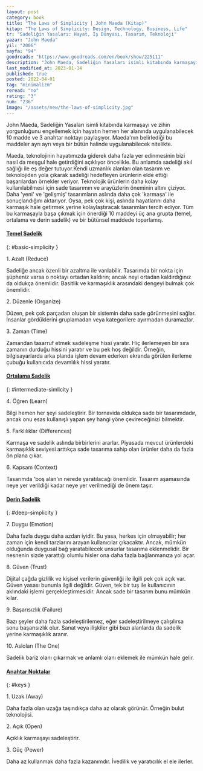 ```yaml
---
layout: post
category: book
title: "The Laws of Simplicity | John Maeda (Kitap)"
kitap: "The Laws of Simplicity: Design, Technology, Business, Life"
tr: "Sadeliğin Yasaları: Hayat, İş Dünyası, Tasarım, Teknoloji"
yazar: "John Maeda"
yil: "2006"
sayfa: "94"
goodreads: "https://www.goodreads.com/en/book/show/225111"
description: "John Maeda, Sadeliğin Yasaları isimli kitabında karmaşayı ve zihin yorgunluğunu engellemek için hayatın hemen her alanında uygulanabilecek 10 madde ve 3 anahtar noktayı paylaşıyor."
last_modified_at: 2023-01-14
published: true
posted: 2022-04-01
tag: "minimalizm"
reread: "no"
rating: "3"
num: "236"
image: "/assets/new/the-laws-of-simplicity.jpg"
---
```


John Maeda, Sadeliğin Yasaları isimli kitabında karmaşayı ve zihin yorgunluğunu engellemek için hayatın hemen her alanında uygulanabilecek 10 madde ve 3 anahtar noktayı paylaşıyor. Maeda'nın belirlediği bu maddeler ayrı ayrı veya bir bütün halinde uygulanabilecek nitelikte.

Maeda, teknolojinin hayatımızda giderek daha fazla yer edinmesinin bizi nasıl da meşgul hale getirdiğini açıklıyor öncelikle. Bu anlamda sadeliği akıl sağlığı ile eş değer tutuyor.Kendi uzmanlık alanları olan tasarım ve teknolojiden yola çıkarak sadeliği hedefleyen ürünlerin elde ettiği başarılardan örnekler veriyor. Teknolojik ürünlerin daha kolay kullanılabilmesi için sade tasarımın ve arayüzlerin öneminin altını çiziyor. Daha 'yeni' ve 'gelişmiş' tasarımların aslında daha çok 'karmaşa' ile sonuçlandığını aktarıyor. Oysa, pek çok kişi, aslında hayatlarını daha karmaşık hale getirmek yerine kolaylaştıracak tasarımları tercih ediyor. Tüm bu karmaşayla başa çıkmak için önerdiği 10 maddeyi üç ana grupta (temel, ortalama ve derin sadelik) ve bir bütünsel maddede toparlamış.

#### [Temel Sadelik](#basic-simplicity)

{: #basic-simplicity }

1\. Azalt (Reduce)

Sadeliğe ancak özenli bir azaltma ile varılabilir. Tasarımda bir nokta için şüpheniz varsa o noktayı ortadan kaldırın; ancak neyi ortadan kaldırdığınız da oldukça önemlidir. Basitlik ve karmaşıklık arasındaki dengeyi bulmak çok önemlidir.

2\. Düzenle (Organize)

Düzen, pek çok parçadan oluşan bir sistemin daha sade görünmesini sağlar. İnsanlar gördüklerini gruplamadan veya kategorilere ayırmadan duramazlar.

3\. Zaman (Time)

Zamandan tasarruf etmek sadeleşme hissi yaratır. Hiç ilerlemeyen bir sıra zamanın durduğu hissini yaratır ve bu pek hoş değildir. Örneğin, bilgisayarlarda arka planda işlem devam ederken ekranda görülen ilerleme çubuğu kullanıcıda devamlılık hissi yaratır.

#### [Ortalama Sadelik](#intermediate-simplicity)

{: #intermediate-simlicity }

4\. Öğren (Learn)

Bilgi hemen her şeyi sadeleştirir. Bir tornavida oldukça sade bir tasarımdadır, ancak onu esas kullanışlı yapan şey hangi yöne çevireceğinizi bilmektir.

5\. Farklılıklar (Differences)

Karmaşa ve sadelik aslında birbirlerini ararlar. Piyasada mevcut ürünlerdeki karmaşıklık seviyesi arttıkça sade tasarıma sahip olan ürünler daha da fazla ön plana çıkar.

6\. Kapsam (Context)

Tasarımda 'boş alan'ın nerede yaratılacağı önemlidir. Tasarım aşamasında neye yer verildiği kadar neye yer verilmediği de önem taşır.

#### [Derin Sadelik](#deep-simplicity)

{: #deep-simplicity }

7\. Duygu (Emotion)

Daha fazla duygu daha azdan iyidir. Bu yasa, herkes için olmayabilir; her zaman için kendi tarzlarını arayan kullanıcılar çıkacaktır. Ancak, mümkün olduğunda duygusal bağ yaratabilecek unsurlar tasarıma eklenmelidir. Bir nesnenin sizde yarattığı olumlu hisler ona daha fazla bağlanmanıza yol açar.

8\. Güven (Trust)

Dijital çağda gizlilik ve kişisel verilerin güvenliği ile ilgili pek çok açık var. Güven yasası bununla ilgili değildir. Güven, tek bir tuş ile kullanıcının aklındaki işlemi gerçekleştirmesidir. Ancak sade bir tasarım bunu mümkün kılar.

9\. Başarısızlık (Failure)

Bazı şeyler daha fazla sadeleştirilemez, eğer sadeleştirilmeye çalışılırsa sonu başarısızlık olur. Sanat veya ilişkiler gibi bazı alanlarda da sadelik yerine karmaşıklık aranır.

10\. Aslolan (The One)

Sadelik bariz olanı çıkarmak ve anlamlı olanı eklemek ile mümkün hale gelir.

#### [Anahtar Noktalar](#keys)

{: #keys }

1\. Uzak (Away)

Daha fazla olan uzağa taşındıkça daha az olarak görünür. Örneğin bulut teknolojisi.

2\. Açık (Open)

Açıklık karmaşayı sadeleştirir.

3\. Güç (Power)

Daha az kullanmak daha fazla kazanımdır. İvedilik ve yaratıcılık el ele ilerler.
